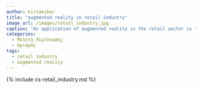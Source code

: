 ```yaml
---
author: kiriakikar
title: "augmented reality in retail industry"
image_url: /images/retail_industry.jpg
caption: "An application of augmented reality in the retail sector is to offer additional and valuable information to the user. "
categories:
  - Μελέτη Περίπτωσης
  - Ορισμός
tags:
  - retail industry
  - augmented reality
---
```

{% include cs-retail_industry.md %}
